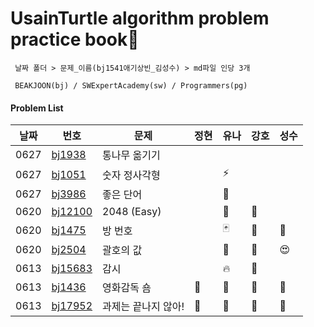 # UsainTurtle algorithm problem practice book📝 
```
 날짜 폴더 > 문제_이름(bj1541애기상빈_김성수) > md파일 인당 3개 
 
 BEAKJOON(bj) / SWExpertAcademy(sw) / Programmers(pg)
 ```
#### Problem List
|날짜|번호|문제|정현|유나|강호|성수|
|---|---|---|---|---|---|---|
|0627|[bj1938](https://www.acmicpc.net/problem/1938)|통나무 옮기기||||
|0627|[bj1051](https://www.acmicpc.net/problem/1051)|숫자 정사각형||⚡️||
|0627|[bj3986](https://www.acmicpc.net/problem/3986)|좋은 단어 ||👻||
|0620|[bj12100](https://www.acmicpc.net/problem/12100)|2048 (Easy)||🎱|🍗|
|0620|[bj1475](https://www.acmicpc.net/problem/1475)|방 번호||🃏|🍗|🎎
|0620|[bj2504](https://www.acmicpc.net/problem/2504)|괄호의 값||🏁|🍗|😍
|0613|[bj15683](https://www.acmicpc.net/problem/15683)|감시||🔥|🍗|
|0613|[bj1436](https://www.acmicpc.net/problem/1436)|영화감독 숌|🥦|🍅|🍗|🔑
|0613|[bj17952](https://www.acmicpc.net/problem/17952)|과제는 끝나지 않아!|🍇|🍉|🍗|🎈

